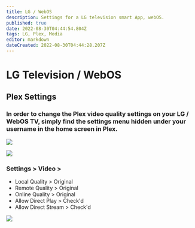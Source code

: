 ```yaml
---
title: LG / WebOS
description: Settings for a LG television smart App, webOS.
published: true
date: 2022-08-30T04:44:54.804Z
tags: LG, Plex, Media
editor: markdown
dateCreated: 2022-08-30T04:44:28.207Z
---
```

# LG Television / WebOS

## Plex Settings

### In order to change the Plex video quality settings on your LG / WebOS TV, simply find the settings menu hidden under your username in the home screen in Plex.

![](https://mediaclients.wiki/client%20screen%20shots/xbox/xboxmenu.png)

![](https://mediaclients.wiki/client%20screen%20shots/xbox/xboxsettingsbutton.png)

### Settings > Video >

-   Local Quality > Original
-   Remote Quality > Original
-   Online Quality > Original
-   Allow Direct Play > Check'd
-   Allow Direct Stream > Check'd

![](https://mediaclients.wiki/client%20screen%20shots/xbox/xboxsettings.png)